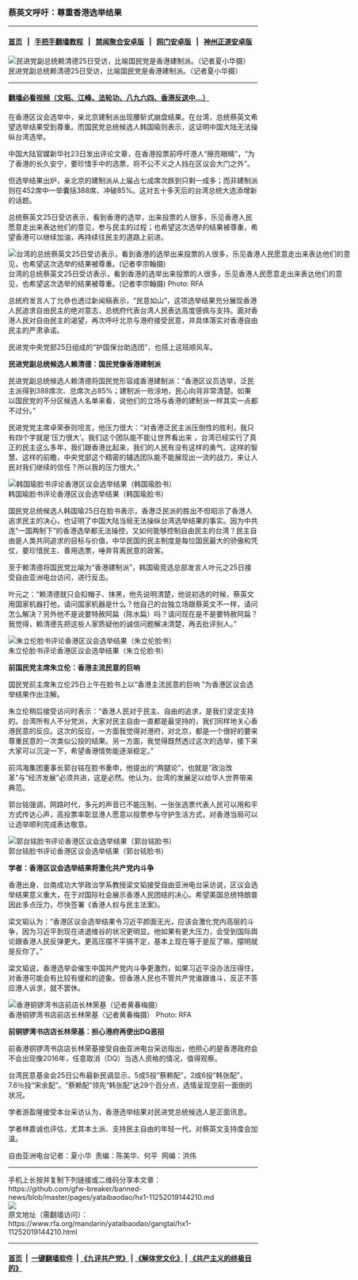 ### 蔡英文呼吁：尊重香港选举结果 
------------------------

#### [首页](https://github.com/gfw-breaker/banned-news/blob/master/README.md) &nbsp;&nbsp;|&nbsp;&nbsp; [手把手翻墙教程](https://github.com/gfw-breaker/guides/wiki) &nbsp;&nbsp;|&nbsp;&nbsp; [禁闻聚合安卓版](https://github.com/gfw-breaker/bn-android) &nbsp;&nbsp;|&nbsp;&nbsp; [网门安卓版](https://github.com/oGate2/oGate) &nbsp;&nbsp;|&nbsp;&nbsp; [神州正道安卓版](https://github.com/SzzdOgate/update) 



<div id="headerimg">
 <img alt="民进党副总统赖清德25日受访，比喻国民党是香港建制派。（记者夏小华摄）" src="https://www.rfa.org/mandarin/yataibaodao/gangtai/hx1-11252019144210.html/8cf44e00.jpg/@@images/cc58d549-9165-49a6-a4e2-9cdc373f117a.jpeg" title="民进党副总统赖清德25日受访，比喻国民党是香港建制派。（记者夏小华摄）"/>
 <div id="headerimgcontents">
  <div id="headerimgcaption">
   <span>
    民进党副总统赖清德25日受访，比喻国民党是香港建制派。（记者夏小华摄）
   </span>
   <!-- zoomattribute -->
  </div>
  <!-- headerimgcaption -->
 </div>
 <!-- headerimagecontents -->
</div>

<hr/>


#### [翻墙必看视频（文昭、江峰、法轮功、八九六四、香港反送中...）](https://github.com/gfw-breaker/banned-news/blob/master/pages/links.md)

<div id="storytext">
 <div>
  <div class="slot_header">
  </div>
 </div>
 <p>
  在香港区议会选举中，亲北京建制派出现腰斩式崩盘结果。在台湾，总统蔡英文希望选举结果受到尊重。而国民党总统候选人韩国瑜则表示，这证明中国大陆无法操纵台湾选举。
 </p>
 <p>
  中国大陆官媒新华社23日发出评论文章，在香港投票前呼吁港人“擦亮眼睛”，“为了香港的长久安宁，要珍惜手中的选票，将不公不义之人挡在区议会大门之外”。
 </p>
 <p>
  但选举结果出炉，亲北京的建制派从上届占七成席次跌到只剩一成多；而非建制派则在452席中一举囊括388席、冲破85%。这对五十多天后的台湾总统大选添增新的话题。
 </p>
 <p>
 </p>
 <p>
 </p>
 <p>
  总统蔡英文25日受访表示，看到香港的选举，出来投票的人很多，乐见香港人民愿意走出来表达他们的意见，参与民主的过程；也希望这次选举的结果被尊重，希望香港可以继续加油，再持续往民主的道路上前进。
 </p>
 <p>
  <div class="image-inline captioned" style="width:700px;">
   <div style="width:700px;">
    <img alt="台湾的总统蔡英文25日受访表示，看到香港的选举出来投票的人很多，乐见香港人民愿意走出来表达他们的意见，也希望这次选举的结果被尊重。(记者李宗翰摄)" src="https://www.rfa.org/mandarin/yataibaodao/gangtai/hx1-11252019144210.html/yt1124b.jpg" title="台湾的总统蔡英文25日受访表示，看到香港的选举出来投票的人很多，乐见香港人民愿意走出来表达他们的意见，也希望这次选举的结果被尊重。(记者李宗翰摄)"/>
   </div>
   <div class="image-caption">
    <span style="width:700px;">
     台湾的总统蔡英文25日受访表示，看到香港的选举出来投票的人很多，乐见香港人民愿意走出来表达他们的意见，也希望这次选举的结果被尊重。(记者李宗翰摄)
    </span>
    <span class="copyright">
     Photo: RFA
    </span>
   </div>
  </div>
 </p>
 <p>
  总统府发言人丁允恭也透过新闻稿表示，“民意如山”，这项选举结果充分展现香港人民追求自由民主的绝对意志，总统府代表台湾人民表达高度感佩与支持。面对香港人民对自由民主的渴望，再次呼吁北京与港府接受民意，并具体落实对香港自由民主的严肃承诺。
 </p>
 <p>
  民进党中央党部25日组成的“护国保台助选团”，也搭上这班顺风车。
 </p>
 <p>
  <b>
   民进党副总统候选人赖清德：国民党像香港建制派
  </b>
 </p>
 <p>
  民进党副总统候选人赖清德将国民党形容成香港建制派：“香港区议员选举，泛民主派得到388席次、总席次占85%；建制派一败涂地，民心向背非常清楚。如果以国民党的不分区候选人名单来看，说他们的立场与香港的建制派一样其实一点都不过分。”
 </p>
 <p>
  民进党党主席卓荣泰则坦言，他压力很大：“对香港泛民主派压倒性的胜利，我只有四个字就是‘压力很大’。我们这个团队能不能让世界看出来 ，台湾已经实行了真正的民主这么多年，我们跟香港比起来，我们的人民有没有这样的勇气、这样的智慧、这样的前瞻，中央党部这个精密的辅选团队能不能展现出一流的战力，来让人民对我们继续的信任？所以我的压力很大。”
 </p>
 <p>
  <div class="image-inline captioned" style="width:700px;">
   <div style="width:700px;">
    <img alt="韩国瑜脸书评论香港区议会选举结果（韩国瑜脸书）" src="https://www.rfa.org/mandarin/yataibaodao/gangtai/hx1-11252019144210.html/c.jpg" title="韩国瑜脸书评论香港区议会选举结果（韩国瑜脸书）"/>
   </div>
   <div class="image-caption">
    <span style="width:700px;">
     韩国瑜脸书评论香港区议会选举结果（韩国瑜脸书）
    </span>
    <span class="copyright">
    </span>
   </div>
  </div>
 </p>
 <p>
  国民党总统候选人韩国瑜25日在脸书表示，香港泛民派的胜出不但昭示了香港人追求民主的决心，也证明了中国大陆当局无法操纵台湾选举结果的事实。因为中共连“一国两制下”的香港选举都无法操控，又如何能够控制自由民主的台湾？民主自由是人类共同追求的目标与价值，中华民国的民主制度是每位国民最大的骄傲和凭仗，要珍惜民主、善用选票，唾弃背离民意的政客。
 </p>
 <p>
  至于赖清德将国民党比喻为“香港建制派”，韩国瑜竞选总部发言人叶元之25日接受自由亚洲电台访问，进行反击。
 </p>
 <p>
  叶元之：“赖清德就只会扣帽子、抹黑，他先说明清楚，他说初选的时候，蔡英文用国家机器打他，请问国家机器是什么？他自己的台独立场跟蔡英文不一样，请问怎么解决？另外他不是说要特赦阿扁（陈水扁）吗？请问现在是不是要特赦阿扁？我觉得，赖清德先把这些人家质疑他的诚信问题解决清楚，再去批评别人。”
 </p>
 <p>
  <div class="image-inline captioned" style="width:700px;">
   <div style="width:700px;">
    <img alt="朱立伦脸书评论香港区议会选举结果（朱立伦脸书）" src="https://www.rfa.org/mandarin/yataibaodao/gangtai/hx1-11252019144210.html/a.jpg" title="朱立伦脸书评论香港区议会选举结果（朱立伦脸书）"/>
   </div>
   <div class="image-caption">
    <span style="width:700px;">
     朱立伦脸书评论香港区议会选举结果（朱立伦脸书）
    </span>
    <span class="copyright">
    </span>
   </div>
  </div>
 </p>
 <p>
  <b>
   前国民党主席朱立伦：香港主流民意的巨响
  </b>
 </p>
 <p>
  国民党前主席朱立伦25日上午在脸书上以“香港主流民意的巨响 ”为香港区议会选举结果作出注解。
 </p>
 <p>
  朱立伦稍后接受访问时表示：“香港人民对于民主、自由的追求，是我们坚定支持的。台湾所有人不分党派，大家对民主自由一直都是最坚持的，我们同样地关心香港民意的反应。这次的反应，一方面我觉得对港府，对北京，都是一个很好的要来尊重民意的一次类似公投的结果。另一方面，我觉得既然透过这次的选举，接下来大家可以沉淀一下，希望香港情势能逐渐稳定。”
 </p>
 <p>
  前鸿海集团董事长郭台铭在脸书重申，他提出的“两腿论”，也就是“政治改革”与“经济发展”必须共进，这是必然。他认为，台湾的发展足以给华人世界带来典范。
 </p>
 <p>
  郭台铭强调，网路时代，多元的声音已不能压制，一张张选票代表人民可以用和平方式传达心声，高投票率彰显港人愿意以投票参与守护生活方式，对香港当局可以让选举顺利完成表达敬意。
 </p>
 <p>
  <div class="image-inline captioned" style="width:700px;">
   <div style="width:700px;">
    <img alt="郭台铭脸书评论香港区议会选举结果（郭台铭脸书）" src="https://www.rfa.org/mandarin/yataibaodao/gangtai/hx1-11252019144210.html/b.jpg" title="郭台铭脸书评论香港区议会选举结果（郭台铭脸书）"/>
   </div>
   <div class="image-caption">
    <span style="width:700px;">
     郭台铭脸书评论香港区议会选举结果（郭台铭脸书）
    </span>
    <span class="copyright">
    </span>
   </div>
  </div>
 </p>
 <p>
  <b>
   学者：香港区议会选举结果将激化共产党内斗争
  </b>
 </p>
 <p>
  香港出身、台南成功大学政治学系教授梁文韬接受自由亚洲电台采访说，区议会选举结果意义重大，在于对国际社会展示香港人民团结的决心。希望美国总统特朗普因此多点压力，尽快签署《香港人权与民主法案》。
 </p>
 <p>
  梁文韬认为：“香港区议会选举结果令习近平颜面无光，应该会激化党内高层的斗争，因为习近平到现在进退维谷的状况更明显。他如果有更大压力，会受到国际舆论跟香港人民反弹更大。更高压摆不平搞不定，基本上现在等于是反了嘛，摆明就是反你了。”
 </p>
 <p>
  梁文韬说，香港选举会催生中国共产党内斗争更激烈，如果习近平没办法压得住，对香港可能会有比较有缓和的迹象。但香港人民也不管共产党谁跟谁斗，反正不答应港人诉求，就不罢休。
 </p>
 <p>
  <div class="image-inline captioned" style="width:622px;">
   <div style="width:622px;">
    <img alt="香港铜锣湾书店前店长林荣基（记者黄春梅摄）" src="https://www.rfa.org/mandarin/yataibaodao/gangtai/hx1-11252019144210.html/yt1123z.jpg" title="香港铜锣湾书店前店长林荣基（记者黄春梅摄）"/>
   </div>
   <div class="image-caption">
    <span style="width:622px;">
     香港铜锣湾书店前店长林荣基（记者黄春梅摄）
    </span>
    <span class="copyright">
     Photo: RFA
    </span>
   </div>
  </div>
 </p>
 <p>
  <b>
   前铜锣湾书店店长林荣基：担心港府再使出DQ恶招
  </b>
 </p>
 <p>
  前香港铜锣湾书店店长林荣基接受自由亚洲电台采访指出，他担心的是香港政府会不会出现像2016年，任意取消（DQ）当选人资格的情况，值得观察。
 </p>
 <p>
  台湾民意基金会25日公布最新民调显示，5成5投“蔡赖配”，2成6投“韩张配”，7.6％投“宋余配”。“蔡赖配”领先“韩张配”达29个百分点，选情呈现空前一面倒的状况。
 </p>
 <p>
  学者游盈隆接受本台采访认为，香港选举结果对民进党总统候选人是正面讯息。
 </p>
 <p>
  学者林嘉诚也评估，尤其本土派、支持民主自由的年轻一代，对蔡英文支持度会加温。
 </p>
 <p>
 </p>
 <p>
  自由亚洲电台记者：夏小华  责编：陈美华、何平  网编：洪伟
 </p>
</div>

<hr/>
手机上长按并复制下列链接或二维码分享本文章：<br/>
https://github.com/gfw-breaker/banned-news/blob/master/pages/yataibaodao/hx1-11252019144210.md <br/>
<a href='https://github.com/gfw-breaker/banned-news/blob/master/pages/yataibaodao/hx1-11252019144210.md'><img src='https://github.com/gfw-breaker/banned-news/blob/master/pages/yataibaodao/hx1-11252019144210.md.png'/></a> <br/>
原文地址（需翻墙访问）：https://www.rfa.org/mandarin/yataibaodao/gangtai/hx1-11252019144210.html


------------------------
#### [首页](https://github.com/gfw-breaker/banned-news/blob/master/README.md) &nbsp;|&nbsp; [一键翻墙软件](https://github.com/gfw-breaker/nogfw/blob/master/README.md) &nbsp;| [《九评共产党》](https://github.com/gfw-breaker/9ping.md/blob/master/README.md#九评之一评共产党是什么) | [《解体党文化》](https://github.com/gfw-breaker/jtdwh.md/blob/master/README.md) | [《共产主义的终极目的》](https://github.com/gfw-breaker/gczydzjmd.md/blob/master/README.md)


<img src='http://gfw-breaker.win/banned-news/pages/yataibaodao/hx1-11252019144210.md' width='0px' height='0px'/>